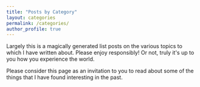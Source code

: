 ```yaml
---
title: "Posts by Category"
layout: categories
permalink: /categories/
author_profile: true
---
```


Largely this is a magically generated list posts on the various topics to
which I have written about.  Please enjoy responsibly! Or not, truly it's up
to you how you experience the world.

Please consider this page as an invitation to you to read about some of the
things that I have found interesting in the past.
